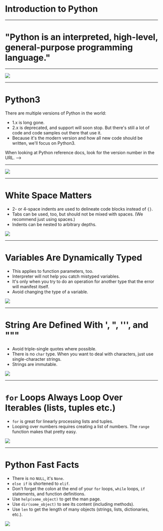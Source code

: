 # Introduction to Python

---

# "Python is an interpreted, high-level, general-purpose programming language."

<!--
Source: Wikipedia
-->

---

![](res/introtopython1.png)

<!--
* "Interpreted" means portability, ease of use (no compiling), and that the code can be run interactively.
* "High-level" means closer to human languages and further from machine languages.
* "General-purpose" means it can be used for anything, including creating web apps (e.g. YouTube), small scripts (e.g. automatically renaming photos based on data from the camera), machine learning, data visualization, and much more.

One of Python's powers is that it has many built-in libraries and many more third-party libraries to give it specialized abilities. We'll explore many of these specialized libraries over the course of this program.

Image Details:
* [introtopython1.png](http://www.google.com): Copyright Google
-->

---

# Python3

There are multiple versions of Python in the world:

* 1.x is long gone.
* 2.x is deprecated, and support will soon stop. But there's still a lot of code and code samples out there that use it.
* Because it's the modern version and how all new code should be written, we'll focus on Python3.

When looking at Python reference docs, look for the version number in the URL.
-->

---

![](res/introtopython4.png)

<!--
There are multiple ways to run Python:
* You can open the interactive interpreter and type arbitrary code.
* You can run a Python file and all the code inside will get executed.
* You can run cells full of Python code in a notebook environment like Colab or Jupyter.
* If you're in a notebook, you can run all the cells in order (recommended), but you can also choose to run individual cells, which might lead to unexpected results.

Image Details:
* [introtopython4.png](http://www.google.com): Copyright Google
-->

---

# White Space Matters

* 2- or 4-space indents are used to delineate code blocks instead of `{}`.
* Tabs can be used, too, but should not be mixed with spaces. (We recommend just using spaces.)
* Indents can be nested to arbitrary depths.

![](res/introtopython5.png)

<!--
In practice, indentation makes it hard to have long functions with several levels of nesting. That's actually a good thing, as it encourages using decomposition (breaking code into smaller functions) instead.
-->

---

# Variables Are Dynamically Typed

* This applies to function parameters, too.
* Interpreter will not help you catch mistyped variables.
* It's only when you try to do an operation for another type that the error will manifest itself.
* Avoid changing the type of a variable.

![](res/introtopython6.png)

<!--
Image Details:
* [introtopython6.png](http://www.google.com): Copyright Google
-->

---

# String Are Defined With ', ", ''', and """

* Avoid triple-single quotes where possible.
* There is no `char` type. When you want to deal with characters, just use single-character strings.
* Strings are immutable.

![](res/introtopython7.png)

<!--
Image Details:
* [introtopython7.png](http://www.google.com): Copyright Google
-->

---

# `for` Loops Always Loop Over Iterables (lists, tuples etc.)

* `for` is great for linearly processing lists and tuples.
* Looping over numbers requires creating a list of numbers. The `range` function makes that pretty easy.

![](res/introtopython8.png)

<!--
Image Details:
* [introtopython8.png](http://www.google.com): Copyright Google
-->

---

# Python Fast Facts

* There is no `NULL`, it's `None`.
* `else if` is shortened to `elif`.
* Don't forget the colon at the end of your `for` loops, `while` loops, `if` statements, and function definitions.
* Use `help(some_object)` to get the man page.
* Use `dir(some_object)` to see its content (including methods).
* Use `len` to get the length of many objects (strings, lists, dictionaries, etc.).

![](res/introtopython9.png)

<!--
Image Details:
* [introtopython9.png](http://www.google.com): Copyright Google
-->
